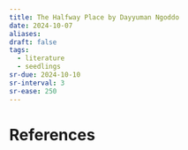 ```yaml
---
title: The Halfway Place by Dayyuman Ngoddo
date: 2024-10-07
aliases: 
draft: false
tags:
  - literature
  - seedlings
sr-due: 2024-10-10
sr-interval: 3
sr-ease: 250
---
```


# References